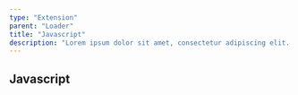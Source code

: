 ```yaml
---
type: "Extension"
parent: "Loader"
title: "Javascript"
description: "Lorem ipsum dolor sit amet, consectetur adipiscing elit. Nunc tempus laoreet leo sit amet iaculis."
---
```


## Javascript

<demo>
  <demovanilla src="inline/demo/loader/js-spinner">
  </demovanilla>
</demo>

<demo>
  <demovanilla src="inline/demo/loader/js-filler">
  </demovanilla>
</demo>
